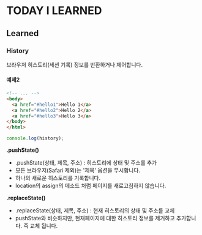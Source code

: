 # TODAY I LEARNED

## Learned

### History

브라우저 히스토리(세션 기록) 정보를 반환하거나 제어합니다.

#### 예제2

```html
<!-- ... -->
<body>
  <a href="#hello1">Hello 1</a>
  <a href="#hello2">Hello 2</a>
  <a href="#hello3">Hello 3</a>
</body>
</html>
```

```javascript
console.log(history);
```

**.pushState()**

- .pushState(상태, 제목, 주소) : 히스토리에 상태 및 주소를 추가
- 모든 브라우저(Safari 제외)는 '제목' 옵션을 무시합니다.
- 하나의 새로운 히스토리를 기록합니다.
- location의 assign의 메소드 처럼 페이지를 새로고침하지 않습니다.

**.replaceState()**

- .replaceState(상태, 제목, 주소) : 현재 히스토리의 상태 및 주소를 교체
- pushState와 비슷하지만, 현재페이지에 대한 히스토리 정보를 제거하고 추가합니다. 즉 교체 됩니다.

